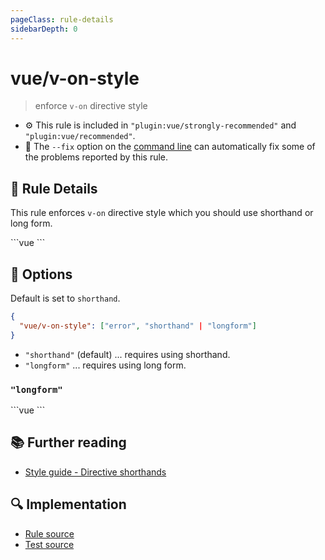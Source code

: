```yaml
---
pageClass: rule-details
sidebarDepth: 0
---
```

# vue/v-on-style
> enforce `v-on` directive style

- :gear: This rule is included in `"plugin:vue/strongly-recommended"` and `"plugin:vue/recommended"`.
- :wrench: The `--fix` option on the [command line](https://eslint.org/docs/user-guide/command-line-interface#fixing-problems) can automatically fix some of the problems reported by this rule.

## :book: Rule Details

This rule enforces `v-on` directive style which you should use shorthand or long form.

<eslint-code-block fix :rules="{'vue/v-on-style': ['error']}">
```vue
<template>
  <!-- ✓ GOOD -->
  <div @click="foo"/>

  <!-- ✗ BAD -->
  <div v-on:click="foo"/>
</template>
```
</eslint-code-block>

## :wrench: Options
Default is set to `shorthand`.

```json
{
  "vue/v-on-style": ["error", "shorthand" | "longform"]
}
```

- `"shorthand"` (default) ... requires using shorthand.
- `"longform"` ... requires using long form.

### `"longform"`

<eslint-code-block fix :rules="{'vue/v-on-style': ['error', 'longform']}">
```vue
<template>
  <!-- ✓ GOOD -->
  <div v-on:click="foo"/>

  <!-- ✗ BAD -->
  <div @click="foo"/>
</template>
```
</eslint-code-block>

## :books: Further reading

- [Style guide - Directive shorthands](https://vuejs.org/v2/style-guide/#Directive-shorthands-strongly-recommended)

## :mag: Implementation

- [Rule source](https://github.com/vuejs/eslint-plugin-vue/blob/master/lib/rules/v-on-style.js)
- [Test source](https://github.com/vuejs/eslint-plugin-vue/blob/master/tests/lib/rules/v-on-style.js)
